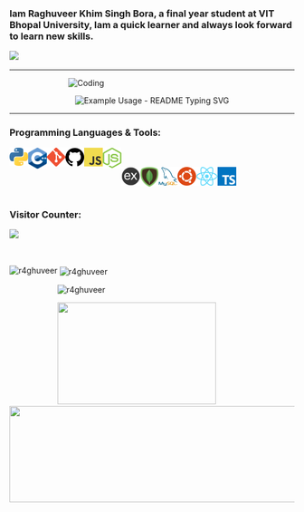 
<h3 align="left">Iam Raghuveer Khim Singh Bora, a final year student at VIT Bhopal University, Iam a quick learner and always look forward to learn new skills.</h3> 
<p align='left'>
  <a href='mailto:raghuveerofficial08@gmail.com'><img src="https://img.shields.io/badge/gmail-D14836?&style=for-the-badge&logo=gmail&logoColor=white"></a>
</p>

-------

<img align="right"  alt="Coding" width="400" src="https://media.tenor.com/GfSX-u7VGM4AAAAC/coding.gif">

<br/> 

<!---use this for the marquee effect--->
<!---https://readme-typing-svg.demolab.com/demo/--->

<p align="center">
  <img src="https://readme-typing-svg.demolab.com/?lines=Hi+there!;My+name+is+Raghuveer.;I+am+a+full+stack+developer.;Check+out+my+Github!;👍🏻;&font=Fira%20Code&center=true&width=500&height=200&duration=3000&pause=100&color=07BB1A" alt="Example Usage - README Typing SVG">
</p>

-------


### Programming Languages & Tools:

<img align="left" alt="icon" width="33px" padding-bottom="15px" src="https://github.com/the-other-mariana/the-other-mariana/blob/master/images/py-logo.png" />
<img align="left" alt="icon" width="33px" padding-bottom="15px" src="https://github.com/the-other-mariana/the-other-mariana/blob/master/images/cpp-logo.png" />
<img align="left" alt="icon" width="33px" padding-bottom="15px" src="https://github.com/the-other-mariana/the-other-mariana/blob/master/images/git-logo.png" />
<img align="left" alt="icon" width="33px" padding-bottom="15px" src="https://github.com/the-other-mariana/the-other-mariana/blob/master/images/gh-logo.png" />
<img align="left" alt="icon" width="33px" padding-bottom="15px" src="https://github.com/the-other-mariana/the-other-mariana/blob/master/images/js-logo.png" />
<img align="left" alt="icon" width="33px" padding-bottom="15px" src="https://github.com/the-other-mariana/the-other-mariana/blob/master/images/node-logo.png" />

<br />
<br />

<img align="left" alt="icon" width="33px" padding-bottom="15px" src="https://github.com/the-other-mariana/the-other-mariana/blob/master/images/express-logo.png" />
<img align="left" alt="icon" width="33px" padding-bottom="15px" src="https://github.com/the-other-mariana/the-other-mariana/blob/master/images/mongoDB-logo.png" />
<img align="left" alt="icon" width="33px" padding-bottom="15px" src="https://github.com/the-other-mariana/the-other-mariana/blob/master/images/mysql-logo.png" />
<img align="left" alt="icon" width="33px" padding-bottom="15px" src="https://github.com/the-other-mariana/the-other-mariana/blob/master/images/ubuntu-logo.png" />
<img align="left" alt="icon" height="33px" padding-bottom="15px" src="https://github.com/the-other-mariana/the-other-mariana/blob/master/images/react.png" />
<img align="left" alt="icon" height="33px" padding-bottom="15px" src="https://github.com/the-other-mariana/the-other-mariana/blob/master/images/ts.png" />

<br />
<br />
<br />

### Visitor Counter:
<p align="left" > 
  <img src="https://profile-counter.glitch.me/r4ghuveer/count.svg" />
</p>


<br />

<p align="center">
  <p><img align="left" src="https://github-readme-stats.vercel.app/api/top-langs?username=r4ghuveer&show_icons=true&locale=en&layout=compact&theme=material-palenight" height="180px" alt="r4ghuveer" /></p>
  <p>&nbsp;<img align="center" src="https://github-readme-stats.vercel.app/api?username=r4ghuveer&show_icons=true&locale=en&theme=material-palenight" alt="r4ghuveer" height="180px" /></p>
  <p><img align="center" src="https://github-readme-streak-stats.herokuapp.com/?user=r4ghuveer&theme=material-palenight" alt="r4ghuveer" height="200px"  /></p>
  <img height="180" width="280" src="https://user-images.githubusercontent.com/101916585/258610667-9a09712c-92db-4cb2-8935-c4b878a378a1.png" style="display: inline;" > </img>
  <a href="https://github.com/r4ghuveer/Tracy"><img align="center" src="https://github-readme-stats.vercel.app/api/pin/?username=r4ghuveer&repo=Tracy&theme=material-palenight" height="170px" width = "507px" style="display : inline;"/></a>&nbsp;
</p>

